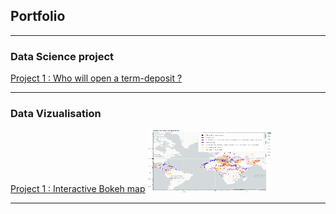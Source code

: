 ## Portfolio

---
### Data Science project
[Project 1 : Who will open a term-deposit ?](/sample_page (1))

---
### Data Vizualisation
[Project 1 : Interactive Bokeh map](/sample_page)
<img src="images/bokeh_map.PNG?raw=false" width="200" height="100"/>

---




